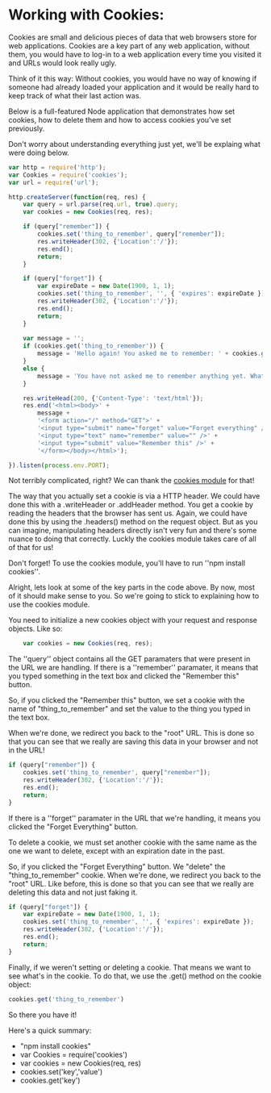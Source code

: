 Working with Cookies:
=====================

Cookies are small and delicious pieces of data that web browsers store for web applications. Cookies are a key part of any web application, without them, you would have to log-in to a web application every time you visited it and URLs would look really ugly.

Think of it this way: Without cookies, you would have no way of knowing if someone had already loaded your application and it would be really hard to keep track of what their last action was.

Below is a full-featured Node application that demonstrates how set cookies, how to delete them and how to access cookies you've set previously.

Don't worry about understanding everything just yet, we'll be explaing what were doing below.


```JavaScript
var http = require('http');
var Cookies = require('cookies');
var url = require('url');

http.createServer(function(req, res) {
    var query = url.parse(req.url, true).query;
    var cookies = new Cookies(req, res);

    if (query["remember"]) {
        cookies.set('thing_to_remember', query["remember"]);
        res.writeHeader(302, {'Location':'/'});        
        res.end();
        return; 
    }

    if (query["forget"]) {
        var expireDate = new Date(1900, 1, 1);
        cookies.set('thing_to_remember', '', { 'expires': expireDate });
        res.writeHeader(302, {'Location':'/'});
        res.end();
        return;
    }
    
    var message = '';
    if (cookies.get('thing_to_remember')) {
        message = 'Hello again! You asked me to remember: ' + cookies.get('thing_to_remember');
    }
    else {
        message = 'You have not asked me to remember anything yet. What shall I remember?';
    }

    res.writeHead(200, {'Content-Type': 'text/html'});
    res.end('<html><body>' +
        message +
        '<form action="/" method="GET">' +
        '<input type="submit" name="forget" value="Forget everything" />' +
        '<input type="text" name="remember" value="" />' +
        '<input type="submit" value="Remember this" />' +
        '</form></body></html>');

}).listen(process.env.PORT);
```

Not terribly complicated, right? We can thank the [cookies module](https://github.com/jed/cookies) for that!

The way that you actually set a cookie is via a HTTP header. We could have done this with a .writeHeader or .addHeader method. You get a cookie by reading the headers that the browser has sent us. Again, we could have done this by using the .headers() method on the request object. But as you can imagine, manipulating headers directly isn't very fun and there's some nuance to doing that correctly. Luckly the cookies module takes care of all of that for us!

Don't forget! To use the cookies module, you'll have to run ''npm install cookies''.

Alright, lets look at some of the key parts in the code above. By now, most of it should make sense to you. So we're going to stick to explaining how to use the cookies module.

You need to initialize a new cookies object with your request and response objects. Like so:
```JavaScript
    var cookies = new Cookies(req, res);
```

The ''query'' object contains all the GET paramaters that were present in the URL we are handling. If there is a ''remember'' paramater, it means that you typed something in the text box and clicked the "Remember this" button.

So, if you clicked the "Remember this" button, we set a cookie with the name of "thing_to_remember" and set the value to the thing you typed in the text box.

When we're done, we redirect you back to the "root" URL. This is done so that you can see that we really are saving this data in your browser and not in the URL!

```JavaScript
if (query["remember"]) {
    cookies.set('thing_to_remember', query["remember"]);
    res.writeHeader(302, {'Location':'/'});        
    res.end();
    return; 
}
```

If there is a ''forget'' paramater in the URL that we're handling, it means you clicked the "Forget Everything" button.

To delete a cookie, we must set another cookie with the same name as the one we want to delete, except with an expiration date in the past.

So, if you clicked the "Forget Everything" button. We "delete" the "thing_to_remember" cookie. When we're done, we redirect you back to the "root" URL. Like before, this is done so that you can see that we really are deleting this data and not just faking it.

```JavaScript
if (query["forget"]) {
    var expireDate = new Date(1900, 1, 1);
    cookies.set('thing_to_remember', '', { 'expires': expireDate });
    res.writeHeader(302, {'Location':'/'});
    res.end();
    return;
}
```

Finally, if we weren't setting or deleting a cookie. That means we want to see what's in the cookie. To do that, we use the .get() method on the cookie object:
```JavaScript
cookies.get('thing_to_remember')
```

So there you have it! 

Here's a quick summary:

*  "npm install cookies"
*  var Cookies = require('cookies')
*  var cookies = new Cookies(req, res)
*  cookies.set('key','value')
*  cookies.get('key')
